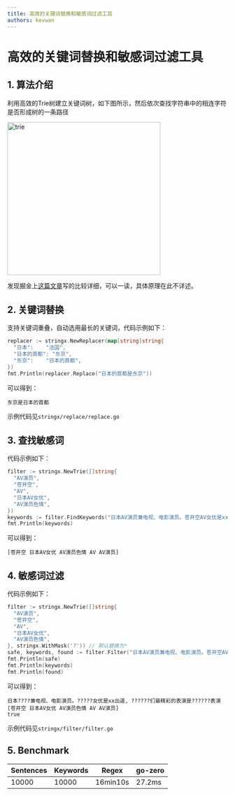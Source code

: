 ```yaml
---
title: 高效的关键词替换和敏感词过滤工具
authors: kevwan
---
```


# 高效的关键词替换和敏感词过滤工具

## 1. 算法介绍

利用高效的Trie树建立关键词树，如下图所示，然后依次查找字符串中的相连字符是否形成树的一条路径

<img src="https://raw.githubusercontent.com/zeromicro/zero-doc/main/doc/images/trie.png" alt="trie" width="350" />

发现掘金上[这篇文章](https://juejin.im/post/6844903750490914829)写的比较详细，可以一读，具体原理在此不详述。

## 2. 关键词替换

支持关键词重叠，自动选用最长的关键词，代码示例如下：

```go
replacer := stringx.NewReplacer(map[string]string{
  "日本":    "法国",
  "日本的首都": "东京",
  "东京":    "日本的首都",
})
fmt.Println(replacer.Replace("日本的首都是东京"))
```

可以得到：

```Plain Text
东京是日本的首都
```

示例代码见`stringx/replace/replace.go`

## 3. 查找敏感词

代码示例如下：

```go
filter := stringx.NewTrie([]string{
  "AV演员",
  "苍井空",
  "AV",
  "日本AV女优",
  "AV演员色情",
})
keywords := filter.FindKeywords("日本AV演员兼电视、电影演员。苍井空AV女优是xx出道, 日本AV女优们最精彩的表演是AV演员色情表演")
fmt.Println(keywords)
```

可以得到：

```Plain Text
[苍井空 日本AV女优 AV演员色情 AV AV演员]
```

## 4. 敏感词过滤

代码示例如下：

```go
filter := stringx.NewTrie([]string{
  "AV演员",
  "苍井空",
  "AV",
  "日本AV女优",
  "AV演员色情",
}, stringx.WithMask('?')) // 默认替换为*
safe, keywords, found := filter.Filter("日本AV演员兼电视、电影演员。苍井空AV女优是xx出道, 日本AV女优们最精彩的表演是AV演员色情表演")
fmt.Println(safe)
fmt.Println(keywords)
fmt.Println(found)
```

可以得到：

```Plain Text
日本????兼电视、电影演员。?????女优是xx出道, ??????们最精彩的表演是??????表演
[苍井空 日本AV女优 AV演员色情 AV AV演员]
true
```

示例代码见`stringx/filter/filter.go`

## 5. Benchmark

| Sentences | Keywords | Regex    | go-zero |
| --------- | -------- | -------- | ------- |
| 10000     | 10000    | 16min10s | 27.2ms  |
